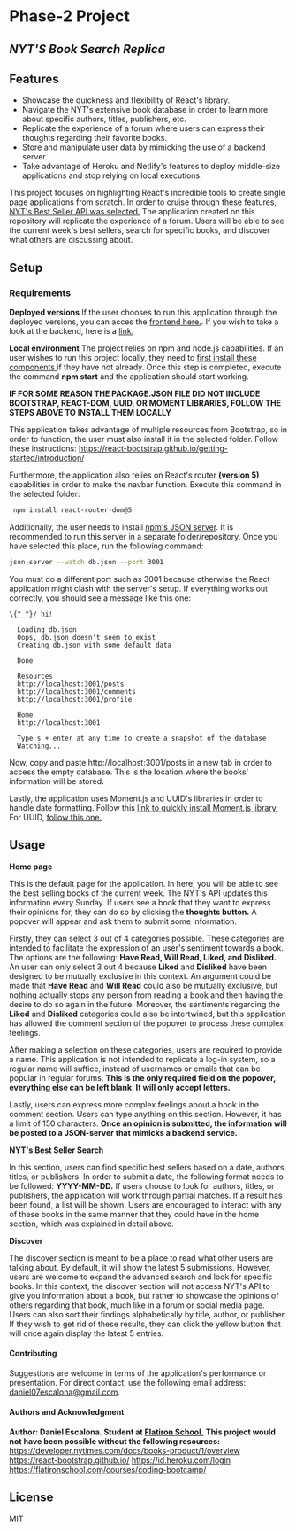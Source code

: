 # Phase-2 Project
## _NYT'S Book Search Replica_

## Features

- Showcase the quickness and flexibility of React's library. 
- Navigate the NYT's extensive book database in order to learn more about specific authors, titles, publishers, etc. 
- Replicate the experience of a forum where users can express their thoughts regarding their favorite books.
- Store and manipulate user data by mimicking the use of a backend server.
- Take advantage of Heroku and Netlify's features to deploy middle-size applications and stop relying on local executions.

This project focuses on highlighting React's incredible tools to create single page applications from scratch. In order to cruise through these features, [NYT's Best Seller API was selected.](https://developer.nytimes.com/docs/books-product/1/overview) The application created on this repository will replicate the experience of a forum. Users will be able to see the current week's best sellers, search for specific books, and discover what others are discussing about.

## Setup

### Requirements

**Deployed versions**
If the user chooses to run this application through the deployed versions, you can acces the [frontend here.](https://phase-2-project-front.herokuapp.com/). If you wish to take a look at the backend, here is a [link.](https://evening-temple-49691.herokuapp.com/books')


**Local environment**
The project relies on npm and node.js capabilities. If an user wishes to run this project locally, they need to [first install these components ](https://docs.npmjs.com/downloading-and-installing-node-js-and-npm) if they have not already. Once this step is completed, execute the command **npm start** and the application should start working.

**IF FOR SOME REASON THE PACKAGE.JSON FILE DID NOT INCLUDE BOOTSTRAP, REACT-DOM, UUID, OR MOMENT LIBRARIES, FOLLOW THE STEPS ABOVE TO INSTALL THEM LOCALLY**

This application takes advantage of multiple resources from Bootstrap, so in order to function, the user must also install it in the selected folder. Follow these instructions: https://react-bootstrap.github.io/getting-started/introduction/

Furthermore, the application also relies on React's router **(version 5)** capabilities in order to make the navbar function. Execute this command in the selected folder:
```sh
 npm install react-router-dom@5
```

Additionally, the user needs to install [npm's JSON server](https://www.npmjs.com/package/json-server). It is recommended to run this server in a separate folder/repository. Once you have selected this place, run the following command:

```sh
json-server --watch db.json --port 3001
```
You must do a different port such as 3001 because otherwise the React application might clash with the server's setup. If everything works out correctly, you should see a message like this one: 
```  
\{^_^}/ hi!

  Loading db.json
  Oops, db.json doesn't seem to exist
  Creating db.json with some default data

  Done

  Resources
  http://localhost:3001/posts
  http://localhost:3001/comments
  http://localhost:3001/profile

  Home
  http://localhost:3001

  Type s + enter at any time to create a snapshot of the database
  Watching...
  ```
  Now, copy and paste http://localhost:3001/posts in a new tab in order to access the empty database. This is the location where the books' information will be stored.
  
Lastly, the application uses Moment.js and UUID's libraries in order to handle date formatting. Follow this [link to quickly install Moment.js library.](https://momentjs.com/) For UUID, [follow this one.](https://www.npmjs.com/package/uuidv4)


## Usage

**Home page**

This is the default page for the application. In here, you will be able to see the best selling books of the current week. The NYT's API updates this information every Sunday. If users see a book that they want to express their opinions for, they can do so by clicking the **thoughts button.** A popover will appear and ask them to submit some information. 

Firstly, they can select 3 out of 4 categories possible. These categories are intended to facilitate the expression of an user's sentiment towards a book. The options are the following: **Have Read, Will Read, Liked, and Disliked.** An user can only select 3 out 4 because **Liked** and **Disliked** have been designed to be mutually exclusive in this context. An argument could be made that **Have Read** and **Will Read** could also be mutually exclusive, but nothing actually stops any person from reading a book and then having the desire to do so again in the future. Moreover, the sentiments regarding the **Liked** and **Disliked** categories could also be intertwined, but this application has allowed the comment section of the popover to process these complex feelings. 

After making a selection on these categories, users are required to provide a name. This application is not intended to replicate a log-in system, so a regular name will suffice, instead of usernames or emails that can be popular in regular forums. **This is the only required field on the popover, everything else can be left blank. It will only accept letters.**

Lastly, users can express more complex feelings about a book in the comment section. Users can type anything on this section. However, it has a limit of 150 characters. **Once an opinion is submitted, the information will be posted to a JSON-server that mimicks a backend service.**

**NYT's Best Seller Search**

In this section, users can find specific best sellers based on a date, authors, titles, or publishers. In order to submit a date, the following format needs to be followed: **YYYY-MM-DD.** If users choose to look for authors, titles, or publishers, the application will work through partial matches. If a result has been found, a list will be shown. Users are encouraged to interact with any of these books in the same manner that they could have in the home section, which was explained in detail above.

**Discover**

The discover section is meant to be a place to read what other users are talking about. By default, it will show the latest 5 submissions. However, users are welcome to expand the advanced search and look for specific books. In this context, the discover section will not access NYT's API to give you information about a book, but rather to showcase the opinions of others regarding that book, much like in a forum or social media page. Users can also sort their findings alphabetically by title, author, or publisher. If they wish to get rid of these results, they can click the yellow button that will once again display the latest 5 entries.

#### Contributing
Suggestions are welcome in terms of the application's performance or presentation. For direct contact, use the following email address: daniel07escalona@gmail.com. 

#### Authors and Acknowledgment
**Author: Daniel Escalona. Student at [Flatiron School.](https://flatironschool.com/welcome-to-flatiron-school/?utm_source=Google&utm_medium=ppc&utm_campaign=12728169833&utm_content=127574232664&utm_term=flatiron&uqaid=513799628630&CjwKCAiA4KaRBhBdEiwAZi1zzgCEBEdI6285I6gmLUyI5Pw_8YNLXh1P1oRIGf8t0fXozErvGMW5FRoCG1MQAvD_BwE&gclid=CjwKCAiA4KaRBhBdEiwAZi1zzgCEBEdI6285I6gmLUyI5Pw_8YNLXh1P1oRIGf8t0fXozErvGMW5FRoCG1MQAvD_BwE)**
**This project would not have been possible without the following resources:**
https://developer.nytimes.com/docs/books-product/1/overview
https://react-bootstrap.github.io/
https://id.heroku.com/login
https://flatironschool.com/courses/coding-bootcamp/

## License

MIT